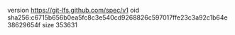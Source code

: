 version https://git-lfs.github.com/spec/v1
oid sha256:c6715b656b0ea5fc8c3e540cd9268826c597017ffe23c3a92c1b64e38629654f
size 353631

